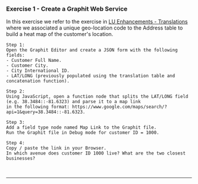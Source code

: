 
### Exercise 1 - Create a Graphit Web Service 

In this exercise we refer to the exercise in [LU Enhancements - Translations](/academy/Training_Level_1/05_LU_Enhancements/04_LU_Enhancements_lookup-translations_flow.md) where we associated a unique geo-location code to the Address table to build a heat map of the customer's location.

    Step 1: 
    Open the Graphit Editor and create a JSON form with the following fields:
    - Customer Full Name.
    - Customer City.
    - City International ID.
    - LAT/LONG (previously populated using the translation table and concatenation function).
    
    Step 2:
    Using JavaScript, open a function node that splits the LAT/LONG field (e.g. 38.3484::-81.6323) and parse it to a map link
    in the following format: https://www.google.com/maps/search/?api=1&query=38.3484::-81.6323.
    
    Step 3:
    Add a field type node named Map Link to the Graphit file.
    Run the Graphit file in Debug mode for customer ID = 1000.
    
    Step 4:
    Copy / paste the link in your Browser.
    In which avenue does customer ID 1000 live? What are the two closest businesses? 


​    




------
